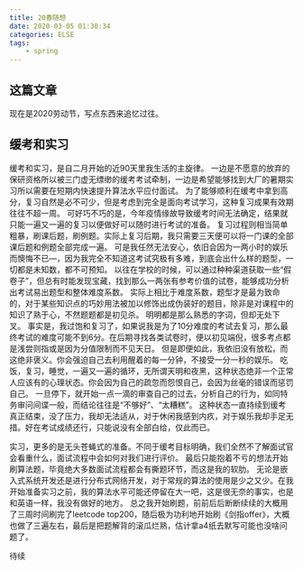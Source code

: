 ```yaml
---
title: 20春随想
date: 2020-03-05 01:30:34
categories: ELSE
tags: 
    - spring
---
```


## 这篇文章
现在是2020劳动节，写点东西来追忆过往。

## 缓考和实习
缓考和实习，是自二月开始的近90天里我生活的主旋律。
一边是不愿意的放弃的保研资格所以被三门虚无缥缈的缓考考试牵制，一边是希望能够找到大厂的暑期实习所以需要在短期内快速提升算法水平应付面试。
为了能够顺利在缓考中拿到高分，复习自然是必不可少，但是考虑到完全是面向考试学习，这种复习成果有效期往往不超一周。
可好巧不巧的是，今年疫情缘故导致缓考时间无法确定，结果就只能一遍又一遍的复习以便做好可以随时进行考试的准备。
复习过程则相当简单粗暴，刷课后题，刷例题。实际上复习后期，我只需要三天便可以将一门课的全部课后题和例题全部完成一遍。
可是我任然无法安心，依旧会因为一两小时的娱乐而懊悔不已—，因为我完全不知道这考试究极有多难，到底会出什么样的题型，一切都是未知数，都不可预知。
以往在学校的时候，可以通过种种渠道获取一些“假卷子”，但总有时能发现宝藏，找到那么一两张有参考价值的试卷，能够成功分析出考试易出题型和整体难度系数。
实际上相比于难度系数，题型才是最为致命的，对于某些知识点的巧妙用法被加以修饰出成伪装好的题目，除非是对课程中的知识了熟于心，不然题题都是初见杀。
明明都是那么熟悉的字词，但却无处下叉。
事实是，我过饱和复习了，如果说我是为了10分难度的考试去复习，那么最终考试的难度可能不到6分。在后期寻找各类试卷时，便以初见端倪，很多考点都是浅尝则指或是因为分值限制而不见天日。
但是即便如此，我依旧没有放松，而这绝非褒义。你会强迫自己去利用醒着的每一分钟，不接受一分一秒的娱乐。
吃饭，复习，睡觉，一遍又一遍的循环，无所谓天明和夜黑，这种状态绝非一个正常人应该有的心理状态。你会因为自己的疏忽而怨恨自己，会因为丝毫的错误而惩罚自己。
一旦停下，就开始一点一滴的审查自己的过去，分析自己的行为，如同特务审问间谍一般，而结论往往是“不够好”、“太糟糕”。
这种状态一直持续到缓考真正结束，没了压力，我却无法适从，对于休闲我感到内疚，对于娱乐我却手足无措。好在考试成绩还行，只能说没有全部白给，仅此而已。

实习，更多的是无头苍蝇式的准备。不同于缓考目标明确，我们全然不了解面试官会看重什么，面试流程中会如何对我们进行评价。
最后只能抱着不亏的想法开始刷算法题，毕竟绝大多数面试流程都会有撕题环节，而这是我的软肋。
无论是嵌入式系统开发还是进行分布式网络开发，对于常规的算法的使用是少之又少。在我开始准备实习之前，我的算法水平可能还停留在大一吧，这是很无奈的事实，也是和英语一样，我没有做好的地方。
总之我开始刷题，前前后后断断续续的大概用了三周时间刷完了leetcode top200，随后极为功利地开始刷《剑指offer》，大概也做了三遍左右，最后是把题解背的滚瓜烂熟，估计拿a4纸去默写可能也没啥问题了。

待续